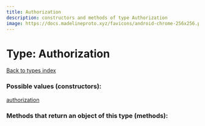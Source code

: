 ```yaml
---
title: Authorization
description: constructors and methods of type Authorization
image: https://docs.madelineproto.xyz/favicons/android-chrome-256x256.png
---
```

# Type: Authorization  
[Back to types index](index.md)



### Possible values (constructors):

[authorization](../constructors/authorization.md)  



### Methods that return an object of this type (methods):



